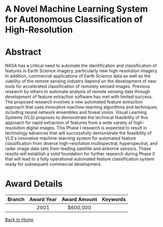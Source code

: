 
A Novel Machine Learning System for Autonomous Classification of High-Resolution
================================================================================

# Abstract


NASA has a critical need to automate the identification and classification of features in Earth Science imagery, particularly new high-resolution imagery. In addition, commercial applications of Earth Science data as well as the viability of the remote sensing industry depend on the development of new tools for accelerated classification of remotely sensed images. Previous research by others to automate analysis of remote sensing data through development of feature extraction software has met with limited success. The proposed research involves a new automated feature extraction approach that uses innovative machine-learning algorithms and techniques, including neural network ensembles and foveal vision. Visual Learning Systems (VLS) proposes to demonstrate the technical feasibility of this approach for rapid extraction of features from a wide variety of high-resolution digital images. This Phase I research is expected to result in technology advances that will successfully demonstrate the feasibility of VLS's innovative machine-learning system for automated feature classification from diverse high-resolution multispectral, hyperspectral, and radar image data sets from leading satellite and airborne sensors. These results will establish a solid foundation for further research during Phase II that will lead to a fully operational automated feature classification system ready for subsequent commercial development.  

# Award Details

|Branch|Award Year|Award Amount|Keywords|
| :---: | :---: | :---: | :---: |
||2001|$600,000||
  
  


[Back to Home](https://github.com/chrischow/dod_sbir_awards/CC/#947)